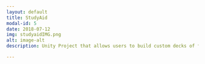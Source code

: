 ```yaml
---
layout: default
title: StudyAid
modal-id: 5
date: 2018-07-12
img: studyaidIMG.png
alt: image-alt
description: Unity Project that allows users to build custom decks of flashcards, and then test themselves with these flashcards. Written in C#. Project available at <a href="https://bitbucket.org/ashears/studyaid/src/master/">StudyAid Repo</a>

---
```

